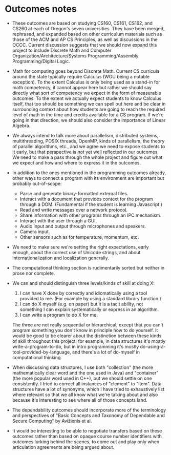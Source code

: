 # Outcomes notes

- These outcomes are based on studying CS160, CS161, CS162, and CS260 at each of Oregon's seven universities. They have been merged, rephrased, and expanded based on other curriculum materials such as those of the ACM and AP CS Principles, as well as discussions in the OCCC.  Current discussion suggests that we should now expand this project to include Discrete Math and Computer Organization/Architecture/Systems Programming/Assembly Programming/Digital Logic.

- Math for computing goes beyond Discrete Math. Current CS curricula around the state typically require Calculus (WOU being a notable exception). To the extent Calculus is only being used as a stand-in for math competency, it cannot appear here but rather we should say directly what sort of competency we expect in the form of measurable outcomes. To the extent we actually expect students to know Calculus itself, that too should be something we can spell out here and be clear in surrounding context about how students are going to reach the required level of math in the time and credits available for a CS program. If we're going in that direction, we should also consider the importance of Linear Algebra.

- We always intend to talk more about parallelism, distributed systems, multithreading, POSIX threads, OpenMP, kinds of parallelism, the theory of parallel algorithms, etc., and we agree we need to expose students to it early, but that perspective is not yet well reflected in our outcomes.  We need to make a pass through the whole project and figure out what we expect and how and where to express it in the outcomes.

- In addition to the ones mentioned in the programming outcomes already, other ways to connect a program with its environment are important but probably out-of-scope:
  - Parse and generate binary-formatted external files.
  - Interact with a document that provides context for the program through a DOM. (Fundamental if the student is learning Javascript.)
  - Read and write messages over a network protocol.
  - Share information with other programs through an IPC mechanism.
  - Interact with the user through a GUI.
  - Audio input and output through microphones and speakers.
  - Camera input.
  - Other sensors such as for temperature, momentum, etc.

- We need to make sure we're setting the right expectations, early enough, about the correct use of Unicode strings, and about internationalization and localization generally.

- The computational thinking section is rudimentarily sorted but neither in prose nor complete.

- We can and should distinguish three levels/kinds of skill at doing X:

  1. I can have X done by correctly and idiomatically using a tool provided to me. (For example by using a standard library function.)
  2. I can do X myself (e.g. on paper) but it is a tacit ability, not something I can explain systematically or express in an algorithm.
  3. I can write a program to do X for me.

  The three are not really sequential or hierarchical, except that you can't program something you don't know in principle how to do yourself.  It would be good to be clearer about the distinction between these kinds of skill throughout this project; for example, in data structures it's mostly write-a-program-to-do, but in intro programming it's mostly do-using-a-tool-provided-by-language, and there's a lot of do-myself in computational thinking.

- When discussing data structures, I use both "collection" (the more mathematically clear word and the one used in Java) and "container" (the more popular word used in C++), but we should settle on one consistently.  I tried to correct all instances of "element" to "item".  Data structures have a lot of synonyms, which I have tried to exhaustively list where relevant so that we all know what we're talking about and also because it's interesting to see where all of those concepts land.

- The dependability outcomes should incorporate more of the terminology and perspectives of "Basic Concepts and Taxonomy of Dependable and Secure Computing" by Avižienis et al.

- It would be interesting to be able to negotiate transfers based on these outcomes rather than based on opaque course number identifiers with outcomes lurking behind the scenes, to come out and play only when articulation agreements are being argued about.
